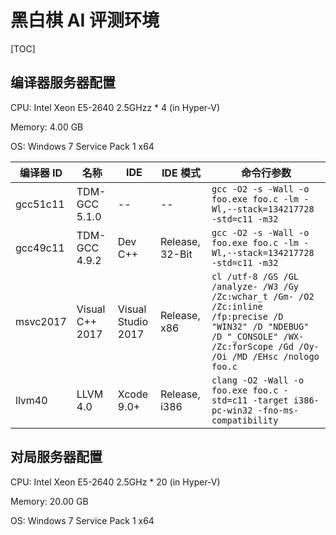 # 黑白棋 AI 评测环境

[TOC]

## 编译器服务器配置

CPU: Intel Xeon E5-2640 2.5GHzz * 4 (in Hyper-V)

Memory: 4.00 GB

OS: Windows 7 Service Pack 1 x64

| 编译器 ID | 名称 | IDE | IDE 模式 | 命令行参数 |
|-------------|---------------|----------|----------|--------------|
| gcc51c11    | TDM-GCC 5.1.0 | -- | -- | `gcc -O2 -s -Wall -o foo.exe foo.c -lm -Wl,--stack=134217728 -std=c11 -m32` |
| gcc49c11 | TDM-GCC 4.9.2 | Dev C++ | Release, 32-Bit | `gcc -O2 -s -Wall -o foo.exe foo.c -lm -Wl,--stack=134217728 -std=c11 -m32` |
| msvc2017 | Visual C++ 2017 | Visual Studio 2017 | Release, x86 | `cl /utf-8 /GS /GL /analyze- /W3 /Gy /Zc:wchar_t /Gm- /O2 /Zc:inline /fp:precise /D "WIN32" /D "NDEBUG" /D "_CONSOLE" /WX- /Zc:forScope /Gd /Oy- /Oi /MD /EHsc /nologo foo.c` |
| llvm40 | LLVM 4.0 | Xcode 9.0+ | Release, i386 | `clang -O2 -Wall -o foo.exe foo.c -std=c11 -target i386-pc-win32 -fno-ms-compatibility` |

## 对局服务器配置

CPU: Intel Xeon E5-2640 2.5GHz * 20 (in Hyper-V)

Memory: 20.00 GB

OS: Windows 7 Service Pack 1 x64
